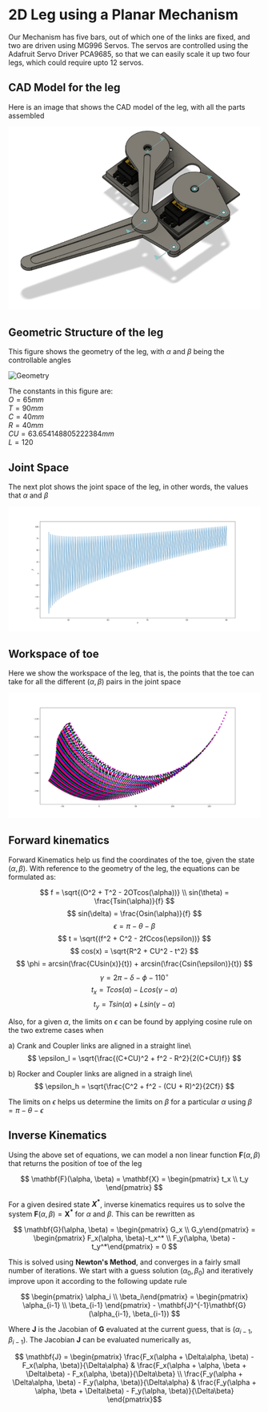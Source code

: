 # 2D Leg using a Planar Mechanism

Our Mechanism has five bars, out of which one of the links are fixed, and two are driven using MG996 Servos. The servos are controlled using the Adafruit Servo Driver PCA9685, so that we can easily scale it up two four legs, which could require upto 12 servos.

## CAD Model for the leg

Here is an image that shows the CAD model of the leg, with all the parts assembled

![Leg Model](CAD.png)

## Geometric Structure of the leg

This figure shows the geometry of the leg, with $\alpha$ and $\beta$ being the controllable angles

![Geometry](Geometry.jpg)

The constants in this figure are:\
$O = 65 mm$\
$T = 90 mm$\
$C = 40 mm$\
$R = 40 mm$\
$CU = 63.654148805222384 mm$\
$L = 120$

## Joint Space

The next plot shows the joint space of the leg, in other words, the values that $\alpha$ and $\beta$

![Joint Space](JointSpace.png)

## Workspace of toe

Here we show the workspace of the leg, that is, the points that the toe can take for all the different $(\alpha, \beta)$ pairs in the joint space

![Joint Space](Leg_Workspace5.png)

## Forward kinematics

Forward Kinematics help us find the coordinates of the toe, given the state $(\alpha, \beta)$. With reference to the geometry of the leg, the equations can be formulated as:

$$ f = \sqrt{(O^2 + T^2 - 2OTcos(\alpha))} \\ sin(\theta) = \frac{Tsin(\alpha)}{f} $$
$$ sin(\delta) = \frac{Osin(\alpha)}{f} $$
$$ \epsilon = \pi - \theta - \beta $$
$$ t = \sqrt{(f^2 + C^2 - 2fCcos(\epsilon))} $$
$$ cos(x) = \sqrt{R^2 + CU^2 - t^2} $$
$$ \phi = arcsin(\frac{CUsin(x)}{t}) + arcsin(\frac{Csin(\epsilon)}{t}) $$
$$ \gamma = 2\pi - \delta - \phi - 110^{\circ} $$
$$ t_x = Tcos(\alpha) - Lcos(\gamma - \alpha) $$
$$ t_y = Tsin(\alpha) + Lsin(\gamma - \alpha) $$

Also, for a given $\alpha$, the limits on $\epsilon$ can be found by applying cosine rule on the two extreme cases when 

a) Crank and Coupler links are aligned in a straight line\\
$$ \epsilon_l = \sqrt{\frac{(C+CU)^2 + f^2 - R^2}{2(C+CU)f}} $$

b) Rocker and Coupler links are aligned in a straigh line\\
$$ \epsilon_h = \sqrt{\frac{C^2 + f^2 - (CU + R)^2}{2Cf}} $$

The limits on $\epsilon$ helps us determine the limits on $\beta$ for a particular $\alpha$ using $\beta = \pi - \theta - \epsilon$

## Inverse Kinematics

Using the above set of equations, we can model a non linear function $\mathbf{F}(\alpha, \beta)$ that returns the position of toe of the leg

$$ \mathbf{F}(\alpha, \beta) = \mathbf{X} = \begin{pmatrix} t_x \\ t_y \end{pmatrix} $$

For a given desired state **$X^*$**, inverse kinematics requires us to solve the system $\mathbf{F}(\alpha, \beta) = \mathbf{X^*}$ for $\alpha$ and $\beta$. This can be rewritten as

$$ \mathbf{G}(\alpha, \beta) = \begin{pmatrix} G_x \\ G_y\end{pmatrix} = \begin{pmatrix} F_x(\alpha, \beta)-t_x^* \\ F_y(\alpha, \beta) - t_y^*\end{pmatrix} = 0 $$

This is solved using **Newton's Method**, and converges in a fairly small number of iterations. We start with a guess solution $(\alpha_0, \beta_0)$ and iteratively improve upon it according to the following update rule

$$ \begin{pmatrix} \alpha_i \\ \beta_i\end{pmatrix} = \begin{pmatrix} \alpha_{i-1} \\ \beta_{i-1} \end{pmatrix} - \mathbf{J}^{-1}\mathbf{G}(\alpha_{i-1}, \beta_{i-1}) $$

Where $\textbf{J}$ is the Jacobian of $\textbf{G}$ evaluated at the current guess, that is $(\alpha_{i-1}, \beta_{i-1})$. The Jacobian $\textbf{J}$ can be evaluated numerically as,

$$ \mathbf{J} = \begin{pmatrix} \frac{F_x(\alpha + \Delta\alpha, \beta) - F_x(\alpha, \beta)}{\Delta\alpha} & \frac{F_x(\alpha + \alpha, \beta + \Delta\beta) - F_x(\alpha, \beta)}{\Delta\beta} \\
\frac{F_y(\alpha + \Delta\alpha, \beta) - F_y(\alpha, \beta)}{\Delta\alpha} &  \frac{F_y(\alpha + \alpha, \beta + \Delta\beta) - F_y(\alpha, \beta)}{\Delta\beta} \end{pmatrix}$$